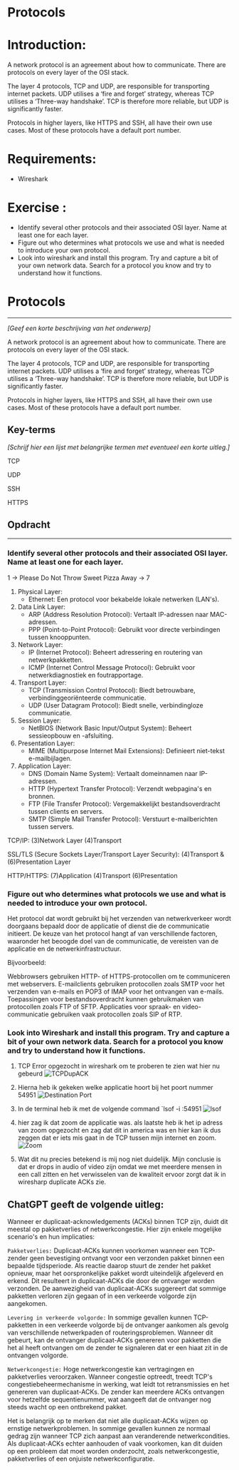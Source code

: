 # **Protocols**

# **Introduction:**

A network protocol is an agreement about how to communicate. There are protocols on every layer of the OSI stack.

The layer 4 protocols, TCP and UDP, are responsible for transporting internet packets. UDP utilises a ‘fire and forget’ strategy, whereas TCP utilises a ‘Three-way handshake’. TCP is therefore more reliable, but UDP is significantly faster.

Protocols in higher layers, like HTTPS and SSH, all have their own use cases. Most of these protocols have a default port number.

# **Requirements:**

- Wireshark

# **Exercise :**

- Identify several other protocols and their associated OSI layer. Name at least one for each layer.
- Figure out who determines what protocols we use and what is needed to introduce your own protocol.
- Look into wireshark and install this program. Try and capture a bit of your own network data. Search for a protocol you know and try to understand how it functions.

# Protocols

---

*[Geef een korte beschrijving van het onderwerp]*

A network protocol is an agreement about how to communicate. There are protocols on every layer of the OSI stack.

The layer 4 protocols, TCP and UDP, are responsible for transporting internet packets. UDP utilises a ‘fire and forget’ strategy, whereas TCP utilises a ‘Three-way handshake’. TCP is therefore more reliable, but UDP is significantly faster.

Protocols in higher layers, like HTTPS and SSH, all have their own use cases. Most of these protocols have a default port number.

## Key-terms

*[Schrijf hier een lijst met belangrijke termen met eventueel een korte uitleg.]*

TCP

UDP

SSH

HTTPS

## Opdracht

---

### Identify several other protocols and their associated OSI layer. Name at least one for each layer.

1 → Please Do Not Throw Sweet Pizza Away → 7

1. Physical Layer:
    - Ethernet: Een protocol voor bekabelde lokale netwerken (LAN's).
2. Data Link Layer:
    - ARP (Address Resolution Protocol): Vertaalt IP-adressen naar MAC-adressen.
    - PPP (Point-to-Point Protocol): Gebruikt voor directe verbindingen tussen knooppunten.
3. Network Layer:
    - IP (Internet Protocol): Beheert adressering en routering van netwerkpakketten.
    - ICMP (Internet Control Message Protocol): Gebruikt voor netwerkdiagnostiek en foutrapportage.
4. Transport Layer:
    - TCP (Transmission Control Protocol): Biedt betrouwbare, verbindinggeoriënteerde communicatie.
    - UDP (User Datagram Protocol): Biedt snelle, verbindingloze communicatie.
5. Session Layer:
    - NetBIOS (Network Basic Input/Output System): Beheert sessieopbouw en -afsluiting.
6. Presentation Layer:
    - MIME (Multipurpose Internet Mail Extensions): Definieert niet-tekst e-mailbijlagen.
7. Application Layer:
    - DNS (Domain Name System): Vertaalt domeinnamen naar IP-adressen.
    - HTTP (Hypertext Transfer Protocol): Verzendt webpagina's en bronnen.
    - FTP (File Transfer Protocol): Vergemakkelijkt bestandsoverdracht tussen clients en servers.
    - SMTP (Simple Mail Transfer Protocol): Verstuurt e-mailberichten tussen servers.

TCP/IP: (3)Network Layer (4)Transport 

SSL/TLS (Secure Sockets Layer/Transport Layer Security): (4)Transport & (6)Presentation Layer

HTTP/HTTPS: (7)Application (4)Transport (6)Presentation

### Figure out who determines what protocols we use and what is needed to introduce your own protocol.

Het protocol dat wordt gebruikt bij het verzenden van netwerkverkeer wordt doorgaans bepaald door de applicatie of dienst die de communicatie initieert. De keuze van het protocol hangt af van verschillende factoren, waaronder het beoogde doel van de communicatie, de vereisten van de applicatie en de netwerkinfrastructuur.

Bijvoorbeeld:

Webbrowsers gebruiken HTTP- of HTTPS-protocollen om te communiceren met webservers.
E-mailclients gebruiken protocollen zoals SMTP voor het verzenden van e-mails en POP3 of IMAP voor het ontvangen van e-mails.
Toepassingen voor bestandsoverdracht kunnen gebruikmaken van protocollen zoals FTP of SFTP.
Applicaties voor spraak- en video-communicatie gebruiken vaak protocollen zoals SIP of RTP.

### Look into Wireshark and install this program. Try and capture a bit of your own network data. Search for a protocol you know and try to understand how it functions.

1. TCP Error opgezocht in wireshark om te proberen te zien wat hier nu gebeurd
![TCPDupACK](../00_includes/NTW-03/TCPDupACH.png)

2. Hierna heb ik gekeken welke applicatie hoort bij het poort nummer 54951
![Destination Port](<../00_includes/NTW-03/Destination Port.png>)

3. In de terminal heb ik met de volgende command `lsof -i :54951
![lsof](../00_includes/NTW-03/lsof.png)

4. hier zag ik dat zoom de applicatie was. als laatste heb ik het ip adress van zoom opgezocht en zag dat dit in america was en hier kan ik dus zeggen dat er iets mis gaat in de TCP tussen mijn internet en zoom.
![Zoom](../00_includes/NTW-03/Zoom.png)

5. Wat dit nu precies betekend is mij nog niet duidelijk. Mijn conclusie is dat er drops in audio of video zijn omdat we met meerdere mensen in een call zitten en het verwisselen van de kwaliteit ervoor zorgt dat ik in wiresharp duplicate ACKs zie.

## ChatGPT geeft de volgende uitleg:

Wanneer er duplicaat-acknowledgements (ACKs) binnen TCP zijn, duidt dit meestal op pakketverlies of netwerkcongestie. Hier zijn enkele mogelijke scenario's en hun implicaties:

`Pakketverlies:` Duplicaat-ACKs kunnen voorkomen wanneer een TCP-zender geen bevestiging ontvangt voor een verzonden pakket binnen een bepaalde tijdsperiode. Als reactie daarop stuurt de zender het pakket opnieuw, maar het oorspronkelijke pakket wordt uiteindelijk afgeleverd en erkend. Dit resulteert in duplicaat-ACKs die door de ontvanger worden verzonden. De aanwezigheid van duplicaat-ACKs suggereert dat sommige pakketten verloren zijn gegaan of in een verkeerde volgorde zijn aangekomen.

`Levering in verkeerde volgorde:` In sommige gevallen kunnen TCP-pakketten in een verkeerde volgorde bij de ontvanger aankomen als gevolg van verschillende netwerkpaden of routeringsproblemen. Wanneer dit gebeurt, kan de ontvanger duplicaat-ACKs genereren voor pakketten die het al heeft ontvangen om de zender te signaleren dat er een hiaat zit in de ontvangen volgorde.

`Netwerkcongestie:` Hoge netwerkcongestie kan vertragingen en pakketverlies veroorzaken. Wanneer congestie optreedt, treedt TCP's congestiebeheermechanisme in werking, wat leidt tot retransmissies en het genereren van duplicaat-ACKs. De zender kan meerdere ACKs ontvangen voor hetzelfde sequentienummer, wat aangeeft dat de ontvanger nog steeds wacht op een ontbrekend pakket.

Het is belangrijk op te merken dat niet alle duplicaat-ACKs wijzen op ernstige netwerkproblemen. In sommige gevallen kunnen ze normaal gedrag zijn wanneer TCP zich aanpast aan veranderende netwerkcondities. Als duplicaat-ACKs echter aanhouden of vaak voorkomen, kan dit duiden op een probleem dat moet worden onderzocht, zoals netwerkcongestie, pakketverlies of een onjuiste netwerkconfiguratie.